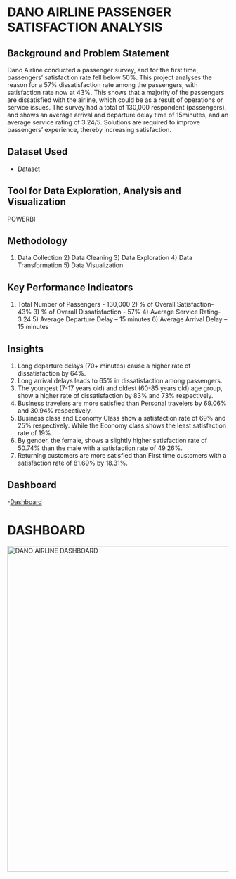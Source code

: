 # DANO AIRLINE PASSENGER SATISFACTION ANALYSIS

## Background and Problem Statement
Dano Airline conducted a passenger survey, and for the first time, passengers’ satisfaction rate fell below 50%. This project analyses the reason for a 57% dissatisfaction rate among the passengers, with satisfaction rate now at 43%. This shows that a majority of the passengers are dissatisfied with the airline, which could be as a result of operations or service issues. The survey had a total of 130,000 respondent (passengers), and shows an average arrival and departure delay time of 15minutes, and an average service rating of 3.24/5. Solutions are required to improve passengers’ experience, thereby increasing satisfaction.

## Dataset Used
- <a href="https://github.com/Margaret01hub/Data-Analysis-Project/blob/main/Airline%20data.xlsx">Dataset</a>

## Tool for Data Exploration, Analysis and Visualization
POWERBI

## Methodology
1) Data Collection      2) Data Cleaning      3) Data Exploration     4) Data Transformation     5) Data Visualization

## Key Performance Indicators
1) Total Number of Passengers - 130,000      2) % of Overall Satisfaction- 43%         3) % of Overall Dissatisfaction - 57%       4) Average Service Rating- 3.24        5) Average Departure Delay – 15 minutes           6) Average Arrival Delay – 15 minutes

## Insights
1.	Long departure delays (70+ minutes) cause a higher rate of dissatisfaction by 64%.
2.	Long arrival delays leads to 65% in dissatisfaction among passengers.
3.	The youngest (7-17 years old) and oldest (60-85 years old) age group, show a higher rate of dissatisfaction by 83% and 73% respectively.
4.	Business travelers are more satisfied than Personal travelers by 69.06% and 30.94% respectively.
5.	Business class and Economy Class show a satisfaction rate of 69% and 25% respectively. While the Economy class shows the least satisfaction rate of 19%.
6.	By gender, the female, shows a slightly higher satisfaction rate of 50.74% than the male with a satisfaction rate of 49.26%.
7.	Returning customers are more satisfied than First time customers with a satisfaction rate of 81.69% by 18.31%.

## Dashboard
-<a href="https://github.com/Margaret01hub/Data-Analysis-Project/blob/main/DANO%20AIRLINE%20DASHBOARD.png">Dashboard</a>

# DASHBOARD
<img width="1313" height="741" alt="DANO AIRLINE DASHBOARD" src="https://github.com/user-attachments/assets/a7bcfa9a-b715-44e9-965c-6eb863046869" />


